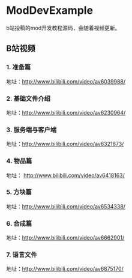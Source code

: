 # ModDevExample
b站投稿的mod开发教程源码，会随着视频更新。

## B站视频
### 1. 准备篇
地址：http://www.bilibili.com/video/av6039988/

### 2. 基础文件介绍
地址：http://www.bilibili.com/video/av6230964/

### 3. 服务端与客户端
地址：http://www.bilibili.com/video/av6321673/

### 4. 物品篇
地址： http://www.bilibili.com/video/av6418163/

### 5. 方块篇
地址：http://www.bilibili.com/video/av6534338/

### 6. 合成篇
地址：http://www.bilibili.com/video/av6662901/

### 7. 语言文件
地址：http://www.bilibili.com/video/av6875170/
